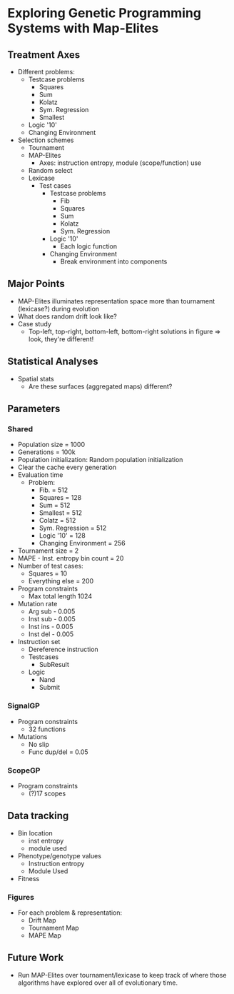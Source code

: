 # Exploring Genetic Programming Systems with Map-Elites

## Treatment Axes

- Different problems:
  - Testcase problems
    - Squares
    - Sum
    - Kolatz
    - Sym. Regression
    - Smallest
  - Logic '10'
  - Changing Environment
- Selection schemes
  - Tournament
  - MAP-Elites
    - Axes: instruction entropy, module (scope/function) use
  - Random select
  - Lexicase
    - Test cases
      - Testcase problems
        - Fib
        - Squares
        - Sum
        - Kolatz
        - Sym. Regression
      - Logic '10'
        - Each logic function
      - Changing Environment
        - Break environment into components

## Major Points

- MAP-Elites illuminates representation space more than tournament (lexicase?) during evolution
- What does random drift look like? 
- Case study
  - Top-left, top-right, bottom-left, bottom-right solutions in figure => look, they're different!

## Statistical Analyses

- Spatial stats
  - Are these surfaces (aggregated maps) different? 

## Parameters

### Shared

- Population size = 1000
- Generations = 100k
- Population initialization: Random population initialization
- Clear the cache every generation
- Evaluation time
  - Problem:
    - Fib. = 512
    - Squares = 128
    - Sum = 512
    - Smallest = 512
    - Colatz = 512
    - Sym. Regression = 512
    - Logic '10' = 128
    - Changing Environment = 256
- Tournament size = 2
- MAPE - Inst. entropy bin count = 20
- Number of test cases:
  - Squares = 10
  - Everything else = 200
- Program constraints
  - Max total length 1024
- Mutation rate
  - Arg sub - 0.005
  - Inst sub - 0.005
  - Inst ins - 0.005
  - Inst del - 0.005
- Instruction set
  - Dereference instruction
  - Testcases
    - SubResult
  - Logic
    - Nand
    - Submit

### SignalGP

- Program constraints
  - 32 functions
- Mutations
  - No slip
  - Func dup/del = 0.05

### ScopeGP

- Program constraints
  - (?)17 scopes

## Data tracking

- Bin location
  - inst entropy
  - module used
- Phenotype/genotype values
  - Instruction entropy
  - Module Used
- Fitness

### Figures

- For each problem & representation:
  - Drift Map
  - Tournament Map
  - MAPE Map

## Future Work

- Run MAP-Elites over tournament/lexicase to keep track of where those algorithms have explored over all of evolutionary time. 


<script type="text/javascript">

console.log("Hello there");

</script>
